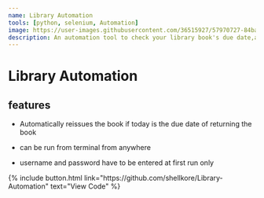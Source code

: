 ```yaml
---
name: Library Automation
tools: [python, selenium, Automation]
image: https://user-images.githubusercontent.com/36515927/57970727-84baac80-79a2-11e9-83c8-c68550f60abf.jpg
description: An automation tool to check your library book's due date,automatically reissue and send E-mail notification.
---
```


# Library Automation

## features
* Automatically reissues the book if today is the due date of returning the book

* can be run from terminal from anywhere

* username and password have to be entered at first run only

<p class="text-center">
{% include button.html link="https://github.com/shellkore/Library-Automation" text="View Code" %}
</p>